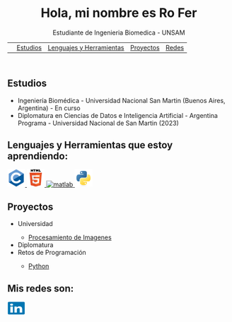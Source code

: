 <!DOCTYPE html>
<html lang="es">
<head>
    <meta charset="UTF-8">
    <meta name="viewport" content="width=device-width, initial-scale=1.0">
     
</head>
<body>
    <header>
        <h1 align="center"> Hola, mi nombre es Ro Fer </h1>
        <p>Estudiante de Ingenieria Biomedica - UNSAM</p>
        <nav>
            <table> <!-- ESTO NO SE HACE PERO LA VERDAD QUE PARA IR ARMANDO NO QUEDA TAAAN MAL-->
                       <th>
                           <td><a href="#estudios"> Estudios</a></td> 
                           <td><a href="#lenguajes"> Lenguajes y Herramientas</a></td>
                            <td><a href='#proyectos'> Proyectos </a></td>
                           <td><a href="#redes"> Redes</a></td>
                       </th>
           </table>
        </nav>
    </header>
    <section id="estudios">
        <h2>Estudios</h2>
        <ul>
          <li>Ingeniería Biomédica - Universidad Nacional San Martin (Buenos Aires, Argentina) - En curso </li>
          <li>Diplomatura en Ciencias de Datos e Inteligencia Artificial - Argentina Programa - Universidad Nacional de San Martin (2023)</li>
        </ul>
    </section>
    <section id="lenguajes">
      <h2>Lenguajes y Herramientas que estoy aprendiendo:</h2>
      <p align="left">
        <a href="https://www.cprogramming.com/" target="_blank" rel="noreferrer"> <img src="https://raw.githubusercontent.com/devicons/devicon/master/icons/c/c-original.svg" alt="c" width="40" height="40"/> </a> 
        <a href="https://www.w3.org/html/" target="_blank" rel="noreferrer"> <img src="https://raw.githubusercontent.com/devicons/devicon/master/icons/html5/html5-original-wordmark.svg" alt="html5" width="40" height="40"/> </a> 
        <a href="https://www.mathworks.com/" target="_blank" rel="noreferrer"> <img src="https://upload.wikimedia.org/wikipedia/commons/2/21/Matlab_Logo.png" alt="matlab" width="40" height="40"/> </a> <a href="https://www.python.org" target="_blank" rel="noreferrer"> <img src="https://raw.githubusercontent.com/devicons/devicon/master/icons/python/python-original.svg" alt="python" width="40" height="40"/> </a>
    </section>
    <section id="proyectos">
        <h2>Proyectos</h2>
        <ul>
            <li>Universidad</li>
            <ul>
                <li><a href="https://github.com/ro-fer/Procedimiento_de_Imagenes">Procesamiento de Imagenes</a></li>
            </ul>
            <li>Diplomatura</li>
            <li>Retos de Programación</li>
            <ul>
                <li><a href="#">Python</a></li>
            </ul>
        </ul>
    </section>
     <section id="redes">
        <h2> Mis redes son:</h2>
        <a href="https://www.linkedin.com/in/rocio-bfernandez/" target="blank"><img align="center" src="https://raw.githubusercontent.com/devicons/devicon/master/icons/linkedin/linkedin-original.svg" alt="sol-catald" height="30" width="40" /></a>
     </section>
</body>
</html>
